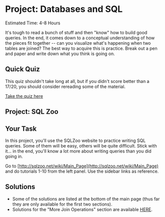 # Project: Databases and SQL
Estimated Time: 4-8 Hours

It's tough to read a bunch of stuff and then "know" how to build good queries.  In the end, it comes down to a conceptual understanding of how the pieces fit together -- can you visualize what's happening when two tables are joined?  The best way to acquire this is practice.  Break out a pen and paper and write down what you think is going on.

## Quick Quiz

This quiz shouldn't take long at all, but if you didn't score better than a 17/20, you should consider rereading some of the material.

[Take the quiz here](http://www.w3schools.com/sql/sql_quiz.asp)

## Project: SQL Zoo

## Your Task

In this project, you'll use the SQLZoo website to practice writing SQL queries.  Some of them will be easy, others will be quite difficult.  Stick with it... in the end, you'll know a lot more about writing queries than you did going in.

Go to [http://sqlzoo.net/wiki/Main_Page](http://sqlzoo.net/wiki/Main_Page) and do tutorials 1-10 from the left panel.  Use the sidebar links as reference.

## Solutions

* Some of the solutions are listed at the bottom of the main page (thus far they are only available for the first two sections).
* Solutions for the "More Join Operations" section are available [HERE](http://www.gideondsouza.com/blog/solutions-to-sqlzoo.net-more-join-operation-questions-movie-database#.UjuLHGRgbKw).